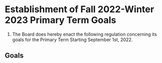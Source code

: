 # Establishment of Fall 2022-Winter 2023 Primary Term Goals

1. The Board does hereby enact the following regulation concerning its goals for the Primary Term Starting September 1st, 2022.

## Goals

